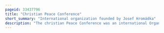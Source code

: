 ```yaml
---
pageid: 33437796
title: "Christian Peace Conference"
short_summary: "International organization founded by Josef Hromádka"
description: "The christian Peace Conference was an international Organization based in Prague and founded in 1958 by Josef Hromádka, a Pastor who had spent the War Years in the United States, moving back to Czechoslovakia when the War ended and Heinrich Vogel, an evangelical Theologian. Hromdka was a Member of the Bureau of the World Peace Council. He was not a Marxist but the christian Peace Conference often endorsed Positions taken by eastern Bloc Governments. It has been alleged to have received $ 210,000 from soviet Sources."
---
```

